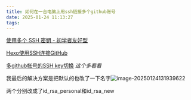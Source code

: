 ```yaml
---
title: 如何在一台电脑上用ssh链接多个github账号
date: 2025-01-24 11:13:27
tags: 
---
```


[使用多个 SSH 密钥 - 初学者友好型](https://gist.github.com/aprilmintacpineda/f101bf5fd34f1e6664497cf4b9b9345f)

[Hexo使用SSH连接GitHub](https://blog.csdn.net/weixin_42569846/article/details/105808683)

[多github帐号的SSH key切换](https://www.cnblogs.com/zhangjianbin/p/6364459.html)     *这个多看看*

我最后的解决方案是把默认的也改了一下名字![image-20250124131939622](./image-20250124131939622.png)

两个分别改成了id_rsa_personal和id_rsa_new
